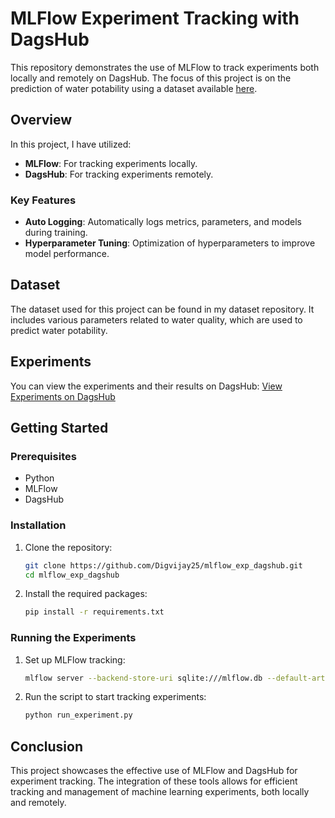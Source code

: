 # MLFlow Experiment Tracking with DagsHub

This repository demonstrates the use of MLFlow to track experiments both locally and remotely on DagsHub. The focus of this project is on the prediction of water potability using a dataset available [here](https://github.com/Digvijay25/Datasets).

## Overview

In this project, I have utilized:
- **MLFlow**: For tracking experiments locally.
- **DagsHub**: For tracking experiments remotely.

### Key Features
- **Auto Logging**: Automatically logs metrics, parameters, and models during training.
- **Hyperparameter Tuning**: Optimization of hyperparameters to improve model performance.

## Dataset

The dataset used for this project can be found in my dataset repository. It includes various parameters related to water quality, which are used to predict water potability.

## Experiments

You can view the experiments and their results on DagsHub:
[View Experiments on DagsHub](https://github.com/Digvijay25/mlflow_exp_dagshub.git)

## Getting Started

### Prerequisites

- Python
- MLFlow
- DagsHub

### Installation

1. Clone the repository:
    ```bash
    git clone https://github.com/Digvijay25/mlflow_exp_dagshub.git
    cd mlflow_exp_dagshub
    ```

2. Install the required packages:
    ```bash
    pip install -r requirements.txt
    ```

### Running the Experiments

1. Set up MLFlow tracking:
    ```bash
    mlflow server --backend-store-uri sqlite:///mlflow.db --default-artifact-root ./mlruns
    ```

2. Run the script to start tracking experiments:
    ```bash
    python run_experiment.py
    ```

## Conclusion

This project showcases the effective use of MLFlow and DagsHub for experiment tracking. The integration of these tools allows for efficient tracking and management of machine learning experiments, both locally and remotely.
